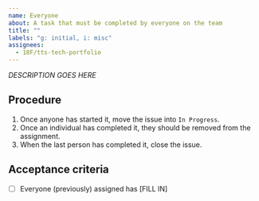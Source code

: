 ```yaml
---
name: Everyone
about: A task that must be completed by everyone on the team
title: ""
labels: "g: initial, i: misc"
assignees:
  - 18F/tts-tech-portfolio
---
```


_DESCRIPTION GOES HERE_

## Procedure

1. Once anyone has started it, move the issue into `In Progress`.
1. Once an individual has completed it, they should be removed from the assignment.
1. When the last person has completed it, close the issue.

## Acceptance criteria

- [ ] Everyone (previously) assigned has [FILL IN]
